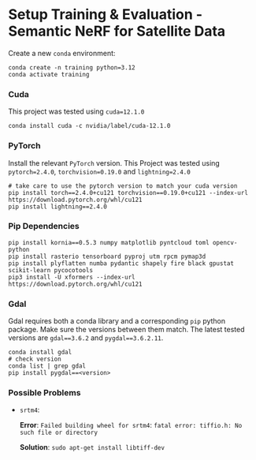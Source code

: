 Setup Training & Evaluation - Semantic NeRF for Satellite Data
=== 

Create a new `conda` environment:

    conda create -n training python=3.12
    conda activate training

### Cuda

This project was tested using `cuda=12.1.0`

    conda install cuda -c nvidia/label/cuda-12.1.0 

### PyTorch

Install the relevant `PyTorch` version.
This Project was tested using `pytorch=2.4.0`, `torchvision=0.19.0` and `lightning=2.4.0`

    # take care to use the pytorch version to match your cuda version
    pip install torch==2.4.0+cu121 torchvision==0.19.0+cu121 --index-url https://download.pytorch.org/whl/cu121
    pip install lightning==2.4.0


### Pip Dependencies

    pip install kornia==0.5.3 numpy matplotlib pyntcloud toml opencv-python 
    pip install rasterio tensorboard pyproj utm rpcm pymap3d
    pip install plyflatten numba pydantic shapely fire black gpustat scikit-learn pycocotools
    pip3 install -U xformers --index-url https://download.pytorch.org/whl/cu121

### Gdal

Gdal requires both a conda library and a corresponding `pip` python package.
Make sure the versions between them match. 
The latest tested versions are `gdal==3.6.2` and `pygdal==3.6.2.11`.

    conda install gdal
    # check version
    conda list | grep gdal
    pip install pygdal==<version>


### Possible Problems

- `srtm4`:

    **Error**: `Failed building wheel for srtm4`: `fatal error: tiffio.h: No such file or directory`

    **Solution**: `sudo apt-get install libtiff-dev`